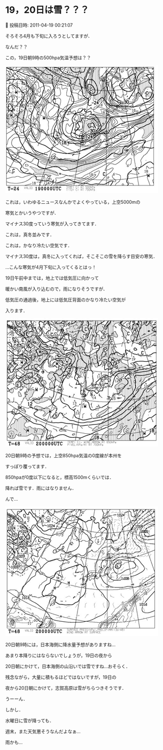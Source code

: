 # 19，20日は雪？？？

📅 投稿日時: 2011-04-19 00:21:07

そろそろ4月も下旬に入ろうとしてますが．





なんだ？？


この，19日朝9時の500hpa気温予想は？？




![30fbbb3b1206ae5b80982f528f745115.jpg](images/30fbbb3b1206ae5b80982f528f745115.jpg)







これは，いわゆるニュースなんかでよくやっている，上空5000mの


寒気とかいうやつですが．





マイナス30度っていう寒気が入ってきてます．


これは，真冬並みです．


これは，かなり冷たい空気です．


マイナス30度は，真冬に入ってくれば，そこそこの雪を降らす目安の寒気．


…こんな寒気が4月下旬に入ってくるとはっ！





19日午前中までは，地上では低気圧に向かって


暖かい南風が入り込むので，雨になりそうですが．





低気圧の通過後，地上には低気圧背面のかなり冷たい空気が


入ります．







![4ffe8d8d46eeeaefac67d5c82a62ebdc.jpg](images/4ffe8d8d46eeeaefac67d5c82a62ebdc.jpg)




20日朝9時の予想では，上空850hpa気温の0度線が本州を


すっぽり覆ってます．


850hpaが0度以下になると，標高1500mくらいでは．


降れば雪です．雨にはなりません．





んで…




![065713c016c09d5eeec895db8b3f419d.jpg](images/065713c016c09d5eeec895db8b3f419d.jpg)




20日朝9時には，日本海側に降水量予想がありますね…


あまり本降りにはならないでしょうが，19日の夜から


20日朝にかけて，日本海側の山沿いでは雪ですね…おそらく．





残念ながら，大量に積もるほどではないですが，19日の


夜から20日朝にかけて，志賀高原は雪がちらつきそうです．





うーーん．


しかし．


水曜日に雪が降っても．





週末，また天気悪そうなんだよなぁ…


雨かも…
